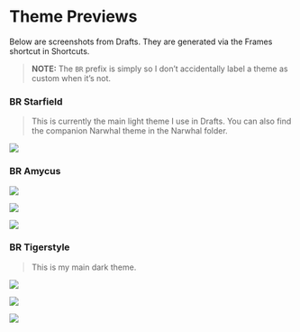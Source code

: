 # Theme Previews 

Below are screenshots from Drafts. They are generated via the Frames shortcut in Shortcuts.

> **NOTE:** The `BR` prefix is simply so I don’t accidentally label a theme as custom when it’s not.

### BR Starfield

> This is currently the main light theme I use in Drafts. You can also find the companion Narwhal theme in the Narwhal folder.

![](https://github.com/user-attachments/assets/079e43a6-7d4c-4532-bf6d-350a33ea360b)

### BR Amycus

![](https://github.com/bryanscarolina/themes/assets/42221030/de647b89-0e5e-4685-93f9-71315d53be25)

![](https://github.com/bryanscarolina/themes/assets/42221030/16b7ee75-6928-4776-a851-047c2288beec)

![](https://github.com/bryanscarolina/themes/assets/42221030/5d63d7ab-71fd-4efa-8149-9de58d29712c)

### BR Tigerstyle 

> This is my main dark theme.

![](https://github.com/bryanscarolina/themes/assets/42221030/8213fb44-db29-49d1-8f36-7d5b61962028)

![](https://github.com/bryanscarolina/themes/assets/42221030/6fd912e3-c2c6-4a1f-a7ec-fb85767eb873)

![](https://github.com/bryanscarolina/themes/assets/42221030/0ba32ff7-3374-4d91-966f-13e83d355f74)

